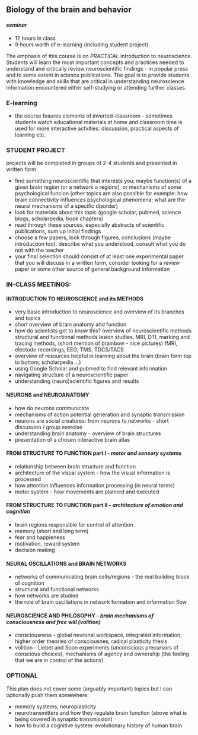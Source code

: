 ## Biology of the brain and behavior
#### *seminar*
* 12 hours in class 
* 9 hours worth of e-learning (including student project)

The emphasis of this course is on *PRACTICAL* introduction to neuroscience. 
Students will learn the most important concepts and practices needed to understand and critically review 
neuroscientific findings - in popular press and to some extent in science publications. The goal is to 
provide students with knowledge and skills that are critical in understanding neuroscience information
encountered either self-studying or attending further classes.

### **E-learning**
* the course feaures elements of inverted-classroom - 
  sometimes students watch educational materials at home 
  and classroom time is used for more interactive actvities:
  discussion, practical aspects of learning etc.

### **STUDENT PROJECT**
projects will be completed in groups of 2-4 students and presented in written form
* find something neuroscientific that interests you: maybe function(s) of a given brain region (or a network o regions), or mechanisms of some psychological funcion (other topics are also possible for example: how brain connectivity influences psychological phenomena; what are the neural mechanisms of a specific disorder)
* look for materials about this topic (google scholar, pubmed, science blogs, scholarpedia, book chapters)
* read through these sources, especially abstracts of scientific publications, sum up initial findings
* choose a few papers, look through figures, conclusions (maybe introduction too). describe what you understood, consult what you do not with the teacher
* your final selection should consist of at least one experimental paper that you will discuss in a written form, consider looking for a review paper or some other source of general background information

### IN-CLASS MEETINGS:
#### INTRODUCTION TO NEUROSCIENCE and its METHODS
* very basic introduction to neuroscience and overview of its branches and topics
* short overview of brain anatomy and function
* how do scientists get to know this? overview of neuroscientific methods
  structural and functional methods
  lesion studies, MRI, DTI, marking and tracing methods, (short mention of brainbow - nice pictures)
  fMRI, electode recordings, EEG, TMS, TDCS/TACS
* overview of resources helpful in learning about the brain (brain form top to bottom, scholarpedia ...)
* using Google Scholar and pubmed to find relevant information
* navigating structure of a neuroscientific paper
* understanding (neuro)scientific figures and results

#### NEURONS and NEUROANATOMY
* how do neurons communicate
* mechanisms of action potential generation and synaptic transmission
* neurons are social creatures: from neurons to networks - short discussion / group exercise
* understanding brain anatomy - overview of brain structures 
* presentation of a chosen interactive brain atlas


#### FROM STRUCTURE TO FUNCTION part I -  *motor and sensory systems*
* relationship between brain structure and function
* architecture of the visual system - how the visual information is processed
* how attention influences information processing (in neural terms)
* motor system - how movements are planned and executed

#### FROM STRUCTURE TO FUNCTION part II - *architecture of emotion and cognition*
* brain regions responsible for control of attention
* memory (short and long term)
* fear and happieness
* motivation, reward system
* decision making


#### NEURAL OSCILLATIONS and BRAIN NETWORKS
* networks of communicating brain cells/regions - the real building block of cognition
* structural and functional networks
* how networks are studied
* the role of brain oscillations in network formation and information flow

#### NEUROSCIENCE AND PHILOSOPHY - *brain mechanisms of consciousness and free will (volition)*
* consciousness - global neuronal workspace, integrated information, higher order theories of consciousnes, radical plasticity thesis
* volition - Liebet and Soon experiments (unconscious precursors of conscious choices), mechanisms of agency and ownership (the feeling that we are in control of the actions) 

### **OPTIONAL**
This plan does not cover some (arguably important) topics but I can optionally push them somewhere:
- memory systems, neuroplasticity
- neurotransmitters and how they regulate brain function (above what is being covered in synaptic transmission)
- how to build a cognitive system: evolutionary history of human brain
